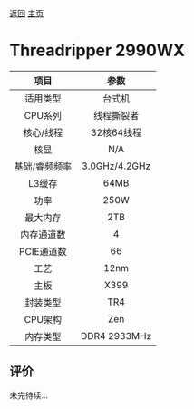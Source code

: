 [返回](../../../)  [主页](../../)

# Threadripper 2990WX

| 项目 | 参数 |
| :------: | :------: |
|适用类型 | 台式机|
|CPU系列| 线程撕裂者 |
|核心/线程| 32核64线程|
|核显| N/A |
|基础/睿频频率 |3.0GHz/4.2GHz|
| L3缓存| 64MB|
|功率| 250W |
|最大内存| 2TB |
|内存通道数| 4 |
|PCIE通道数| 66 |
|工艺|12nm |
|主板| X399 |
|封装类型| TR4 |
|CPU架构|  Zen  |
|内存类型| DDR4 2933MHz |

## 评价

 未完待续...
